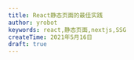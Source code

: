 ```yaml
---
title: React静态页面的最佳实践
author: yrobot
keywords: react,静态页面,nextjs,SSG
createTime: 2021年5月16日
draft: true
---
```

